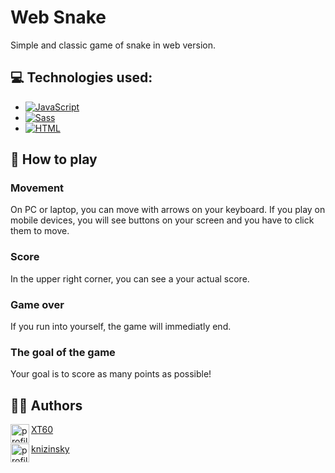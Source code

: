 # Web Snake
Simple and classic game of snake in web version.

## 💻 Technologies used:
- [![JavaScript][JavaScript-img]][JavaScript-url]
- [![Sass][Sass-img]][Sass-url]
- [![HTML][HTML-img]][HTML-url]

## 🐍 How to play

<h3> Movement </h3>

On PC or laptop, you can move with arrows on your keyboard. If you play on mobile devices, you will see buttons on your screen and you have to click them to move.

<h3> Score </h3>

In the upper right corner, you can see a your actual score.

<h3> Game over </h3>

If you run into yourself, the game will immediatly end.

<h3> The goal of the game </h3>

Your goal is to score as many points as possible! 

## 👨‍💻 Authors

 <img src="https://images.weserv.nl/?url=https://github.com/XT60.png?v=4&h=300&w=300&fit=cover&mask=circle&maxage=7d" alt="profileImg" width="30" height="30" align="left">
 <a href="[url](https://github.com/XT60)" align="left">XT60</a>
 
 <div><p> </p></div>
 
 <img src="https://images.weserv.nl/?url=https://github.com/knizinsky.png?v=4&h=300&w=300&fit=cover&mask=circle&maxage=7d" alt="profileImg" width="30" height="30" align="left">
 <a href="[url](https://github.com/knizinsky)" align="left">knizinsky</a>


[Sass-img]: https://img.shields.io/badge/-Sass-CC6699?logo=sass&logoColor=white&style=plastic&logoWidth=20
[Sass-url]: https://sass-lang.com/

[JavaScript-img]: https://img.shields.io/badge/-JavaScprit-F7DF1E?logo=javascript&logoColor=black&style=plastic&logoWidth=20
[JavaScript-url]: https://www.javascript.com/

[HTML-img]: https://img.shields.io/badge/-HTML-E34F26?logo=html5&logoColor=white&style=plastic&logoWidth=20
[HTML-url]: https://html.spec.whatwg.org/
